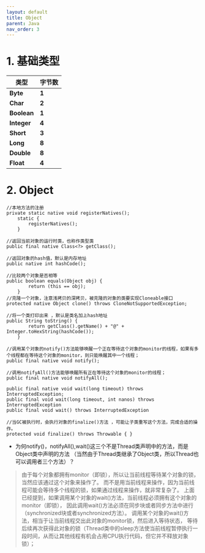 ```yaml
---
layout: default
title: Object
parent: Java
nav_order: 3
---
```


# 1. 基础类型

| **类型**      | **字节数** |
|-------------|---------|
| **Byte**    | **1**   |
| **Char**    | **2**   |
| **Boolean** | **1**   |
| **Integer** | **4**   |
| **Short**   | **3**   |
| **Long**    | **8**   |
| **Double**  | **8**   |
| **Float**   | **4**   |

# 2. Object

```text
//本地方法的注册
private static native void registerNatives();
    static {
        registerNatives();
    }
    
//返回当前对象的运行时类，也称作类型类
public final native Class<?> getClass();    

//返回对象的hash值，默认是内存地址
public native int hashCode();

//比较两个对象是否相等
public boolean equals(Object obj) {
        return (this == obj);
    }
//克隆一个对象，注意浅拷贝的深拷贝，被克隆的对象的类要实现Cloneable接口    
protected native Object clone() throws CloneNotSupportedException;

//将一个类打印出来 ，默认是类名加上hash地址
public String toString() {
        return getClass().getName() + "@" + Integer.toHexString(hashCode());
    }
    
//调用某个对象的notify()方法能够唤醒一个正在等待这个对象的monitor的线程，如果有多个线程都在等待这个对象的monitor，则只能唤醒其中一个线程；
public final native void notify();

//调用notifyAll()方法能够唤醒所有正在等待这个对象的monitor的线程；
public final native void notifyAll();

public final native void wait(long timeout) throws InterruptedException;
public final void wait(long timeout, int nanos) throws InterruptedException 
public final void wait() throws InterruptedException

//当GC被执行时，会执行对象的finalize()方法 ，可能让子类重写这个方法，完成合适的操作。
protected void finalize() throws Throwable { }
```

- 为何notify()，notifyAll(),wait()这三个不是Thread类声明中的方法，而是Object类中声明的方法
（当然由于Thread类继承了Object类，所以Thread也可以调用者三个方法）？
> 由于每个对象都拥有monitor（即锁），所以让当前线程等待某个对象的锁，当然应该通过这个对象来操作了。
而不是用当前线程来操作，因为当前线程可能会等待多个线程的锁，如果通过线程来操作，就非常复杂了。
上面已经提到，如果调用某个对象的wait()方法，当前线程必须拥有这个对象的monitor（即锁），
因此调用wait()方法必须在同步块或者同步方法中进行（synchronized块或者synchronized方法）。
调用某个对象的wait()方法，相当于让当前线程交出此对象的monitor锁，然后进入等待状态，
等待后续再次获得此对象的锁（Thread类中的sleep方法使当前线程暂停执行一段时间，从而让其他线程有机会占用CPU执行代码，但它并不释放对象锁）；
